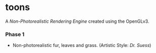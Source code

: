 # toons
A *Non-Photorealistic Rendering Engine* created using the OpenGLv3.

### Phase 1
- Non-photorealistic fur, leaves and grass. (Artistic Style: *Dr. Suess*)